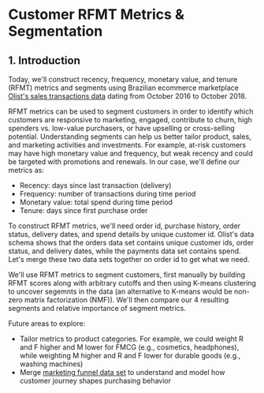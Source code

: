 # Customer RFMT Metrics & Segmentation

## 1. Introduction

Today, we'll construct recency, frequency, monetary value, and tenure (RFMT) metrics and segments using Brazilian ecommerce marketplace [Olist's sales transactions data](https://www.kaggle.com/olistbr/brazilian-ecommerce?select=olist_orders_dataset.csv) dating from October 2016 to October 2018. 

RFMT metrics can be used to segment customers in order to identify which customers are responsive to marketing, engaged, contribute to churn, high spenders vs. low-value purchasers, or have upselling or cross-selling potential. Understanding segments can help us better tailor product, sales, and marketing activities and investments. For example, at-risk customers may have high monetary value and frequency, but weak recency and could be targeted with promotions and renewals. In our case, we'll define our metrics as:

- Recency: days since last transaction (delivery)
- Frequency: number of transactions during time period
- Monetary value: total spend during time period
- Tenure: days since first purchase order 

To construct RFMT metrics, we'll need order id, purchase history, order status, delivery dates, and spend details by unique customer id. Olist's data schema shows that the orders data set contains unique customer ids, order status, and delivery dates, while the payments data set contains spend. Let's merge these two data sets together on order id to get what we need. 

We'll use RFMT metrics to segment customers, first manually by building RFMT scores along with arbitrary cutoffs and then using K-means clustering to uncover segemnts in the data (an alternative to K-means would be non-zero matrix factorization (NMF)). We'll then compare our 4 resulting segments and relative importance of segment metrics. 

Future areas to explore:

- Tailor metrics to product categories. For example, we could weight R and F higher and M lower for FMCG (e.g., cosmetics, headphones), while weighting M higher and R and F lower for durable goods (e.g., washing machines)
- Merge [marketing funnel data set](https://www.kaggle.com/olistbr/marketing-funnel-olist/home) to understand and model how customer journey shapes purchasing behavior 

